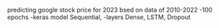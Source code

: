 predicting google stock price for 2023 bsed on data of 2010-2022 
-100 epochs
-keras model Sequential, 
-layers Dense, LSTM, Dropout
